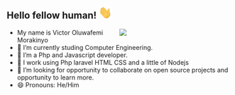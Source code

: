 <h2> Hello fellow human! <img src="https://raw.githubusercontent.com/ABSphreak/ABSphreak/master/gifs/Hi.gif" width="30px"></h2>

<img align='right' src="https://images.unsplash.com/photo-1555066931-4365d14bab8c?ixid=MnwxMjA3fDB8MHxzZWFyY2h8Nnx8bGFwdG9wJTIwY29kZXxlbnwwfHwwfHw%3D&ixlib=rb-1.2.1&w=1000&q=80" width='250"'>

<!--
**Movicworld/Movicworld** is a ✨ _special_ ✨ repository because its `README.md` (this file) appears on your GitHub profile.

Here are some ideas to get you started:
-->

- My name is Victor Oluwafemi Morakinyo
- 🔭 I’m currently studing Computer Engineering.
- 🌱 I’m a Php and Javascript developer.
- 👯 I work using Php laravel HTML CSS and a little of Nodejs
- 🤔 I’m looking for opportunity to collaborate on open source projects and opportunity to learn more.
- 😄 Pronouns: He/Him
